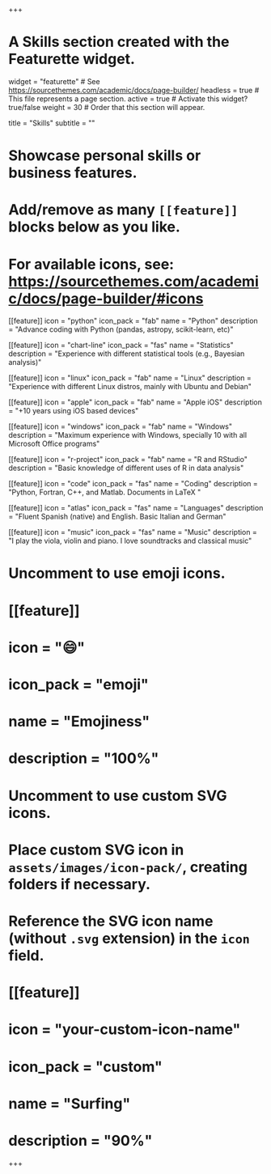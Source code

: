 +++
# A Skills section created with the Featurette widget.
widget = "featurette"  # See https://sourcethemes.com/academic/docs/page-builder/
headless = true  # This file represents a page section.
active = true  # Activate this widget? true/false
weight = 30  # Order that this section will appear.

title = "Skills"
subtitle = ""

# Showcase personal skills or business features.
# 
# Add/remove as many `[[feature]]` blocks below as you like.
# 
# For available icons, see: https://sourcethemes.com/academic/docs/page-builder/#icons

[[feature]]
  icon = "python"
  icon_pack = "fab"
  name = "Python"
  description = "Advance coding with Python (pandas, astropy, scikit-learn, etc)"

[[feature]]
  icon = "chart-line"
  icon_pack = "fas"
  name = "Statistics"
  description = "Experience with different statistical tools (e.g., Bayesian analysis)"  

[[feature]]
  icon = "linux"
  icon_pack = "fab"
  name = "Linux"
  description = "Experience with different Linux distros, mainly with Ubuntu and Debian"
  
[[feature]]
  icon = "apple"
  icon_pack = "fab"
  name = "Apple iOS"
  description = "+10 years using iOS based devices"
  
[[feature]]
  icon = "windows"
  icon_pack = "fab"
  name = "Windows"
  description = "Maximum experience with Windows, specially 10 with all Microsoft Office programs"

[[feature]]
  icon = "r-project"
  icon_pack = "fab"
  name = "R and RStudio"
  description = "Basic knowledge of different uses of R in data analysis"

[[feature]]
  icon = "code"
  icon_pack = "fas"
  name = "Coding"
  description = "Python, Fortran, C++, and Matlab. Documents in LaTeX "

[[feature]]
  icon = "atlas"
  icon_pack = "fas"
  name = "Languages"
  description = "Fluent Spanish (native) and English. Basic Italian and German"
  
 [[feature]]
  icon = "music"
  icon_pack = "fas"
  name = "Music"
  description = "I play the viola, violin and piano. I love soundtracks and classical music"

# Uncomment to use emoji icons.
# [[feature]]
#  icon = ":smile:"
#  icon_pack = "emoji"
#  name = "Emojiness"
#  description = "100%"  

# Uncomment to use custom SVG icons.
# Place custom SVG icon in `assets/images/icon-pack/`, creating folders if necessary.
# Reference the SVG icon name (without `.svg` extension) in the `icon` field.
# [[feature]]
#  icon = "your-custom-icon-name"
#  icon_pack = "custom"
#  name = "Surfing"
#  description = "90%"

+++
